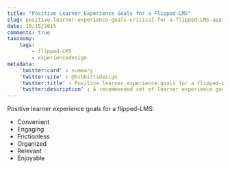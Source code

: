 ```yaml
---
title: "Positive Learner Experience Goals for a Flipped-LMS"
slug: positive-learner-experience-goals-critical-for-a-flipped-LMS-approach
date: 10/15/2015
comments: true
taxonomy:
    tags:
        - flipped-LMS
        - experiencedesign
metadata:
    'twitter:card' : summary
    'twitter:site' : @hibbittsdesign
    'twitter:title' : Positive learner experience goals for a flipped-LMS
    'twitter:description' : A recommended set of learner experience goals for a flipped-LMS.
---
```


Positive learner experience goals for a flipped-LMS:
* Convenient
* Engaging
* Frictionless
* Organized
* Relevant
* Enjoyable
